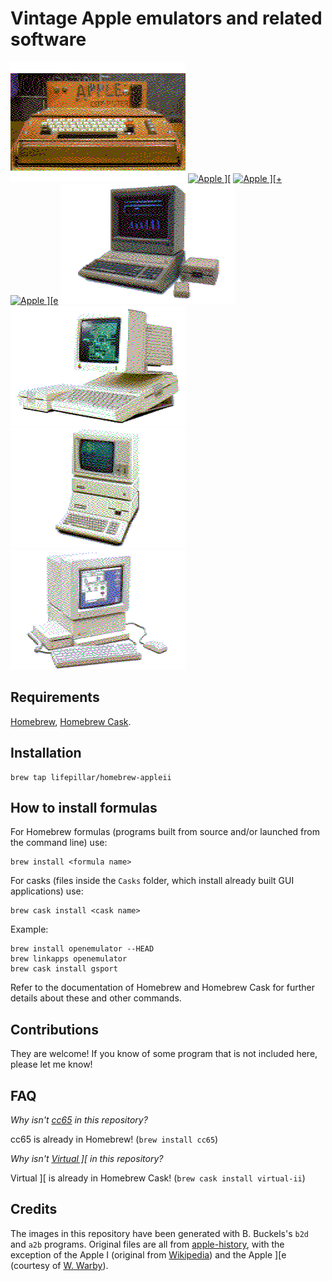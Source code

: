 # Vintage Apple emulators and related software

[![Apple I](images/i.png "Apple I")](http://apple-history.com/ai)
[![Apple \]\[](images/ii.png "Apple ][")](http://apple-history.com/aii)
[![Apple \]\[+](images/ii+.png "Apple ][+")](http://apple-history.com/aiiplus)
[![Apple \]\[e](images/iie.png "Apple ][e")](http://apple-history.com/aiie)
[![Apple //e Platinum](images/iiee.png "Apple //e Platinum")](http://apple-history.com/aiiee)
[![Apple //c](images/iic.png "Apple //c")](http://apple-history.com/aiic)
[![Apple ///+](images/iii+.png "Apple ///+")](http://apple-history.com/aiii)
[![Apple //GS](images/iigs.png "Apple //GS")](http://apple-history.com/aiigs)


## Requirements

[Homebrew](http://brew.sh), [Homebrew Cask](http://caskroom.io).


## Installation

    brew tap lifepillar/homebrew-appleii


## How to install formulas

For Homebrew formulas (programs built from source and/or launched
from the command line) use:

    brew install <formula name>

For casks (files inside the `Casks` folder, which install
already built GUI applications) use:

    brew cask install <cask name>

Example:

    brew install openemulator --HEAD
    brew linkapps openemulator
    brew cask install gsport

Refer to the documentation of Homebrew and Homebrew Cask for
further details about these and other commands.


## Contributions

They are welcome! If you know of some program that is
not included here, please let me know!


## FAQ

_Why isn't [cc65](https://cc65.github.io/cc65/) in this repository?_

cc65 is already in Homebrew! (`brew install cc65`)

_Why isn't [Virtual \]\[](http://www.virtualii.com) in this repository?_

Virtual ][ is already in Homebrew Cask! (`brew cask install virtual-ii`)


## Credits

The images in this repository have been generated with B. Buckels's `b2d` and
`a2b` programs. Original files are all from
[apple-history](http://apple-history.com), with the exception of the Apple I
(original from
[Wikipedia](https://en.wikipedia.org/wiki/File:Apple_I_Computer.jpg)) and the
Apple ][e (courtesy of [W.
Warby](https://www.flickr.com/photos/wwarby/16614254568/)).
